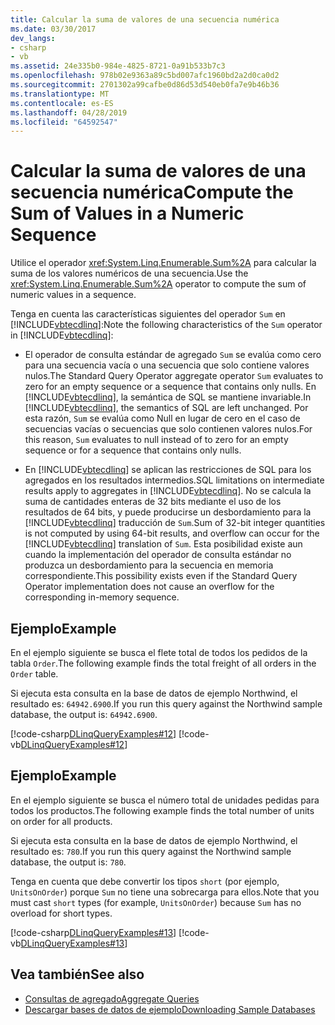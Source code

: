 ```yaml
---
title: Calcular la suma de valores de una secuencia numérica
ms.date: 03/30/2017
dev_langs:
- csharp
- vb
ms.assetid: 24e335b0-984e-4825-8721-0a91b533b7c3
ms.openlocfilehash: 978b02e9363a89c5bd007afc1960bd2a2d0ca0d2
ms.sourcegitcommit: 2701302a99cafbe0d86d53d540eb0fa7e9b46b36
ms.translationtype: MT
ms.contentlocale: es-ES
ms.lasthandoff: 04/28/2019
ms.locfileid: "64592547"
---
```

# <a name="compute-the-sum-of-values-in-a-numeric-sequence"></a><span data-ttu-id="9c5d7-102">Calcular la suma de valores de una secuencia numérica</span><span class="sxs-lookup"><span data-stu-id="9c5d7-102">Compute the Sum of Values in a Numeric Sequence</span></span>
<span data-ttu-id="9c5d7-103">Utilice el operador <xref:System.Linq.Enumerable.Sum%2A> para calcular la suma de los valores numéricos de una secuencia.</span><span class="sxs-lookup"><span data-stu-id="9c5d7-103">Use the <xref:System.Linq.Enumerable.Sum%2A> operator to compute the sum of numeric values in a sequence.</span></span>  
  
 <span data-ttu-id="9c5d7-104">Tenga en cuenta las características siguientes del operador `Sum` en [!INCLUDE[vbtecdlinq](../../../../../../includes/vbtecdlinq-md.md)]:</span><span class="sxs-lookup"><span data-stu-id="9c5d7-104">Note the following characteristics of the `Sum` operator in [!INCLUDE[vbtecdlinq](../../../../../../includes/vbtecdlinq-md.md)]:</span></span>  
  
- <span data-ttu-id="9c5d7-105">El operador de consulta estándar de agregado `Sum` se evalúa como cero para una secuencia vacía o una secuencia que solo contiene valores nulos.</span><span class="sxs-lookup"><span data-stu-id="9c5d7-105">The Standard Query Operator aggregate operator `Sum` evaluates to zero for an empty sequence or a sequence that contains only nulls.</span></span> <span data-ttu-id="9c5d7-106">En [!INCLUDE[vbtecdlinq](../../../../../../includes/vbtecdlinq-md.md)], la semántica de SQL se mantiene invariable.</span><span class="sxs-lookup"><span data-stu-id="9c5d7-106">In [!INCLUDE[vbtecdlinq](../../../../../../includes/vbtecdlinq-md.md)], the semantics of SQL are left unchanged.</span></span> <span data-ttu-id="9c5d7-107">Por esta razón, `Sum` se evalúa como Null en lugar de cero en el caso de secuencias vacías o secuencias que solo contienen valores nulos.</span><span class="sxs-lookup"><span data-stu-id="9c5d7-107">For this reason, `Sum` evaluates to null instead of to zero for an empty sequence or for a sequence that contains only nulls.</span></span>  
  
- <span data-ttu-id="9c5d7-108">En [!INCLUDE[vbtecdlinq](../../../../../../includes/vbtecdlinq-md.md)] se aplican las restricciones de SQL para los agregados en los resultados intermedios.</span><span class="sxs-lookup"><span data-stu-id="9c5d7-108">SQL limitations on intermediate results apply to aggregates in [!INCLUDE[vbtecdlinq](../../../../../../includes/vbtecdlinq-md.md)].</span></span> <span data-ttu-id="9c5d7-109">No se calcula la suma de cantidades enteras de 32 bits mediante el uso de los resultados de 64 bits, y puede producirse un desbordamiento para la [!INCLUDE[vbtecdlinq](../../../../../../includes/vbtecdlinq-md.md)] traducción de `Sum`.</span><span class="sxs-lookup"><span data-stu-id="9c5d7-109">Sum of 32-bit integer quantities is not computed by using 64-bit results, and overflow can occur for the [!INCLUDE[vbtecdlinq](../../../../../../includes/vbtecdlinq-md.md)] translation of `Sum`.</span></span> <span data-ttu-id="9c5d7-110">Esta posibilidad existe aun cuando la implementación del operador de consulta estándar no produzca un desbordamiento para la secuencia en memoria correspondiente.</span><span class="sxs-lookup"><span data-stu-id="9c5d7-110">This possibility exists even if the Standard Query Operator implementation does not cause an overflow for the corresponding in-memory sequence.</span></span>  
  
## <a name="example"></a><span data-ttu-id="9c5d7-111">Ejemplo</span><span class="sxs-lookup"><span data-stu-id="9c5d7-111">Example</span></span>  
 <span data-ttu-id="9c5d7-112">En el ejemplo siguiente se busca el flete total de todos los pedidos de la tabla `Order`.</span><span class="sxs-lookup"><span data-stu-id="9c5d7-112">The following example finds the total freight of all orders in the `Order` table.</span></span>  
  
 <span data-ttu-id="9c5d7-113">Si ejecuta esta consulta en la base de datos de ejemplo Northwind, el resultado es: `64942.6900`.</span><span class="sxs-lookup"><span data-stu-id="9c5d7-113">If you run this query against the Northwind sample database, the output is: `64942.6900`.</span></span>  
  
 [!code-csharp[DLinqQueryExamples#12](../../../../../../samples/snippets/csharp/VS_Snippets_Data/DLinqQueryExamples/cs/Program.cs#12)]
 [!code-vb[DLinqQueryExamples#12](../../../../../../samples/snippets/visualbasic/VS_Snippets_Data/DLinqQueryExamples/vb/Module1.vb#12)]  
  
## <a name="example"></a><span data-ttu-id="9c5d7-114">Ejemplo</span><span class="sxs-lookup"><span data-stu-id="9c5d7-114">Example</span></span>  
 <span data-ttu-id="9c5d7-115">En el ejemplo siguiente se busca el número total de unidades pedidas para todos los productos.</span><span class="sxs-lookup"><span data-stu-id="9c5d7-115">The following example finds the total number of units on order for all products.</span></span>  
  
 <span data-ttu-id="9c5d7-116">Si ejecuta esta consulta en la base de datos de ejemplo Northwind, el resultado es: `780`.</span><span class="sxs-lookup"><span data-stu-id="9c5d7-116">If you run this query against the Northwind sample database, the output is: `780`.</span></span>  
  
 <span data-ttu-id="9c5d7-117">Tenga en cuenta que debe convertir los tipos `short` (por ejemplo, `UnitsOnOrder`) porque `Sum` no tiene una sobrecarga para ellos.</span><span class="sxs-lookup"><span data-stu-id="9c5d7-117">Note that you must cast `short` types (for example, `UnitsOnOrder`) because `Sum` has no overload for short types.</span></span>  
  
 [!code-csharp[DLinqQueryExamples#13](../../../../../../samples/snippets/csharp/VS_Snippets_Data/DLinqQueryExamples/cs/Program.cs#13)]
 [!code-vb[DLinqQueryExamples#13](../../../../../../samples/snippets/visualbasic/VS_Snippets_Data/DLinqQueryExamples/vb/Module1.vb#13)]  
  
## <a name="see-also"></a><span data-ttu-id="9c5d7-118">Vea también</span><span class="sxs-lookup"><span data-stu-id="9c5d7-118">See also</span></span>

- [<span data-ttu-id="9c5d7-119">Consultas de agregado</span><span class="sxs-lookup"><span data-stu-id="9c5d7-119">Aggregate Queries</span></span>](../../../../../../docs/framework/data/adonet/sql/linq/aggregate-queries.md)
- [<span data-ttu-id="9c5d7-120">Descargar bases de datos de ejemplo</span><span class="sxs-lookup"><span data-stu-id="9c5d7-120">Downloading Sample Databases</span></span>](../../../../../../docs/framework/data/adonet/sql/linq/downloading-sample-databases.md)
